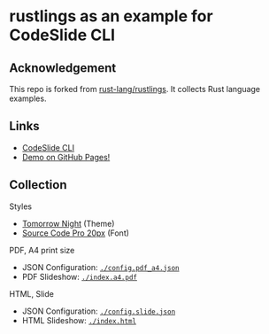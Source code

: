 # rustlings as an example for CodeSlide CLI

## Acknowledgement
This repo is forked from [rust-lang/rustlings](https://github.com/rust-lang/rustlings/). It collects Rust language examples.

## Links
- [CodeSlide CLI](https://github.com/AsherJingkongChen/codeslide/tree/main/packages/codeslide-cli)
- [Demo on GitHub Pages!](https://asherjingkongchen.github.io/rustlings-as-codeslide-example/)

## Collection
Styles
- [Tomorrow Night](https://doc.rust-lang.org/book/tomorrow-night.css) (Theme)
- [Source Code Pro 20px](https://fonts.googleapis.com/css2?family=Source+Code+Pro:wght@300;400;700&display=swap) (Font)

PDF, A4 print size
- JSON Configuration: [`./config.pdf_a4.json`](./config.pdf_a4.json)
- PDF Slideshow: [`./index.a4.pdf`](./index.a4.pdf)

HTML, Slide
- JSON Configuration: [`./config.slide.json`](./config.slide.json)
- HTML Slideshow: [`./index.html`](./index.html)
